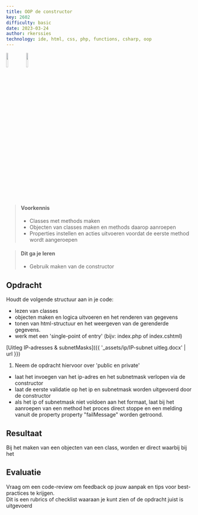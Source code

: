 ```yaml
---
title: OOP de constructor
key: 2602
difficulty: basic
date: 2023-03-24
author: rkerssies
technology: ide, html, css, php, functions, csharp, oop
---
```



<img src="{{ '/_assets/api/PHP-logo.png' | url }}" style="width:10%;">
<img src="{{ '/_assets/api/c-sharp.png' | url }}" style="width:10%;">

> #### Voorkennis
> * Classes met methods maken
> * Objecten van classes maken en methods daarop aanroepen
> * Properties instellen en acties uitvoeren voordat de eerste method wordt aangeroepen 


> #### Dit ga je leren
> * Gebruik maken van de constructor


## Opdracht
Houdt de volgende structuur aan in je code:
* lezen van classes
* objecten maken en logica uitvoeren en het renderen van gegevens
* tonen van html-structuur en het weergeven van de gerenderde gegevens.
* werk met een 'single-point of entry' (bijv: index.php of index.cshtml)

[Uitleg IP-adresses & subnetMasks]({{ '_assets/ip/IP-subnet uitleg.docx' | url }})

1. Neem de opdracht hiervoor over 'public en private'
* laat het invoegen van het ip-adres en het subnetmask verlopen via de constructor
* laat de eerste validatie op het ip en subnetmask worden uitgevoerd door de constructor
* als het ip of subnetmask niet voldoen aan het formaat, laat bij het aanroepen van een method het proces direct stoppe
 en een melding vanuit de property property "failMessage" worden getroond.

## Resultaat
Bij het maken van een objecten van een class, worden er direct  waarbij bij het

## Evaluatie
Vraag om een code-review om feedback op jouw aanpak en tips voor best-practices te krijgen.<br>
Dit is een rubrics of checklist waaraan je kunt zien of de opdracht juist is uitgevoerd
